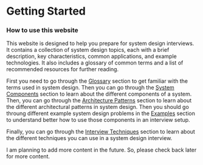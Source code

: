 # Getting Started

### How to use this website

This website is designed to help you prepare for system design interviews. It contains a collection of system design topics, each with a brief description, key characteristics, common applications, and example technologies. It also includes a glossary of common terms and a list of recommended resources for further reading.

First you need to go through the [Glossary](/glossary.md) section to get familiar with the terms used in system design. Then you can go through the [System Components](/system-components.md) section to learn about the different components of a system. Then, you can go through the [Architecture Patterns](/architecture-patterns.md) section to learn about the different architectural patterns in system design. Then you should go throung different example system design problems in the [Examples](/examples.md) section to understand better how to use those components in an interview setup.

Finally, you can go through the [Interview Techniques](/interview-techniques.md) section to learn about the  different techniques you can use in a system design interview.

I am planning to add more content in the future. So, please check back later for more content.